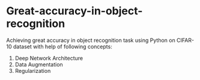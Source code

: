 # Great-accuracy-in-object-recognition
Achieving great accuracy in object recognition task using Python on CIFAR-10 dataset with help of following concepts:
    
1. Deep Network Architecture
2. Data Augmentation
2. Regularization


